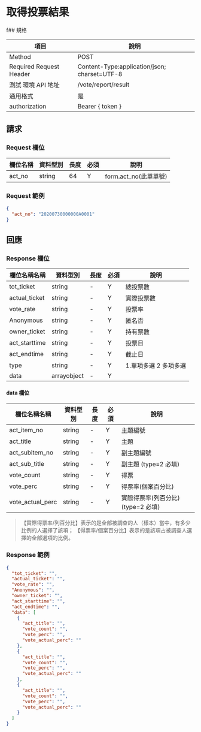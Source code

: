 # 取得投票結果

f## 規格

| 項目                    | 說明                                         |
| ----------------------- | -------------------------------------------- |
| Method                  | POST                                         |
| Required Request Header | Content-Type:application/json; charset=UTF-8 |
| 測試 環境 API 地址      | /vote/report/result                          |
| 通用格式                | 是                                           |
| authorization           | Bearer { token }                             |

## 請求

### Request 欄位

| 欄位名稱 | 資料型別 | 長度 | 必須 | 說明                  |
| -------- | -------- | ---- | ---- | --------------------- |
| act_no   | string   | 64   | Y    | form.act_no(此單單號) |

### Request 範例

```json
{
  "act_no": "20200730000000A0001"
}
```

## 回應

### Response 欄位

| 欄位名稱名稱  | 資料型別    | 長度 | 必須 | 說明                  |
| ------------- | ----------- | ---- | ---- | --------------------- |
| tot_ticket    | string      | -    | Y    | 總投票數              |
| actual_ticket | string      | -    | Y    | 實際投票數            |
| vote_rate     | string      | -    | Y    | 投票率                |
| Anonymous     | string      | -    | Y    | 匿名否                |
| owner_ticket  | string      | -    | Y    | 持有票數              |
| act_starttime | string      | -    | Y    | 投票日                |
| act_endtime   | string      | -    | Y    | 截止日                |
| type          | string      | -    | Y    | 1.單項多選 2 多項多選 |
| data          | arrayobject | -    | Y 　 |                       |

#### data 欄位

| 欄位名稱名稱     | 資料型別 | 長度 | 必須 | 說明                               |
| ---------------- | -------- | ---- | ---- | ---------------------------------- |
| act_item_no      | string   | -    | Y    | 主題編號                           |
| act_title        | string   | -    | Y    | 主題                               |
| act_subitem_no   | string   | -    | Y    | 副主題編號                         |
| act_sub_title    | string   | -    | Y    | 副主題 (type=2 必填)               |
| vote_count       | string   | -    | Y    | 得票                               |
| vote_perc        | string   | -    | Y    | 得票率(個案百分比)                 |
| vote_actual_perc | string   | -    | Y    | 實際得票率(列百分比) (type=2 必填) |

> 【實際得票率/列百分比】表示的是全部被調查的人（樣本）當中，有多少比例的人選擇了該項；
> 【得票率/個案百分比】表示的是該項占被調查人選擇的全部選項的比例。

### Response 範例

```json
{
  "tot_ticket": "",
  "actual_ticket": "",
  "vote_rate": "",
  "Anonymous": "",
  "owner_ticket": "",
  "act_starttime": "",
  "act_endtime": "",
  "data": [
    {
      "act_title": "",
      "vote_count": "",
      "vote_perc": "",
      "vote_actual_perc": ""
    },
    {
      "act_title": "",
      "vote_count": "",
      "vote_perc": "",
      "vote_actual_perc": ""
    },
    {
      "act_title": "",
      "vote_count": "",
      "vote_perc": "",
      "vote_actual_perc": ""
    }
  ]
}
```
